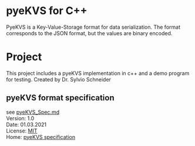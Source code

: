 # pyeKVS for C++ 
PyeKVS is a Key-Value-Storage format for data serialization. The format corresponds to the JSON format, but the values are binary encoded.

# Project
This project includes a pyeKVS implementation in c++ and a demo program for testing.
Created by Dr. Sylvio Schneider

## pyeKVS format specification
see [pyeKVS_Spec.md](pyeKVS_Spec.md)  
Version: 1.0  
Date: 01.03.2021  
License:  [MIT](http://opensource.org/licenses/MIT)  
Home: [pyeKVS specification](https://www.kxtec.de/project/pyekvs/pyekvs-specification)  
